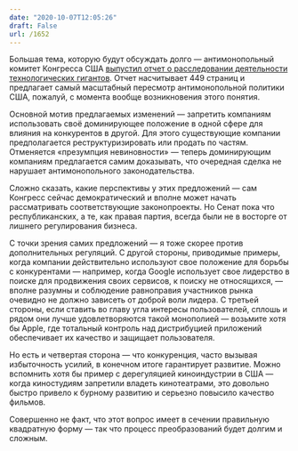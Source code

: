 ```yaml
---
date: "2020-10-07T12:05:26"
draft: False
url: /1652
---
```


Большая тема, которую будут обсуждать долго — антимонопольный комитет Конгресса США [выпустил отчет о расследовании деятельности технологических гигантов](https://www.ft.com/content/53e967b0-4d5f-4b8d-9969-310d627d9742). Отчет насчитывает 449 страниц и предлагает самый масштабный пересмотр антимонопольной политики США, пожалуй, с момента вообще возникновения этого понятия. 

Основной мотив предлагаемых изменений — запретить компаниям использовать своё доминирующее положение в одной сфере для влияния на конкурентов в другой. Для этого существующие компании предполагается реструктуризировать или продать по частям. Отменяется «презумпция невиновности» — теперь доминирующим компаниям предлагается самим доказывать, что очередная сделка не нарушает антимонопольного законодательства. 

Сложно сказать, какие перспективы у этих предложений — сам Конгресс сейчас демократический и вполне может начать рассматривать соответствующие законопроекты. Но Сенат пока что республиканских, а те, как правая партия, всегда были не в восторге от лишнего регулирования бизнеса. 

С точки зрения самих предложений — я тоже скорее против дополнительных регуляций. С другой стороны, приводимые примеры, когда компании действительно используют свое положение для борьбы с конкурентами — например, когда Google использует свое лидерство в поиске для продвижения своих сервисов, к поиску не относящихся, — вполне разумны и соблюдение равноправия участников рынка очевидно не должно зависеть от доброй воли лидера. С третьей стороны, если ставить во главу угла интересы пользователей, сплошь и рядом они лучше удовлетворяются такой монополией — возьмите хотя бы Apple, где тотальный контроль над дистрибуцией приложений обеспечивает их качество и защищает пользователя. 

Но есть и четвертая сторона — что конкуренция, часто вызывая избыточность усилий, в конечном итоге гарантирует развитие. Можно вспомнить хотя бы пример с дерегуляцией киноиндустрии в США — когда киностудиям запретили владеть кинотеатрами, это довольно быстро привело к бурному развитию и серьезно повысило качество фильмов.

Совершенно не факт, что этот вопрос имеет в сечении правильную квадратную форму — так что процесс преобразований будет долгим и сложным.
